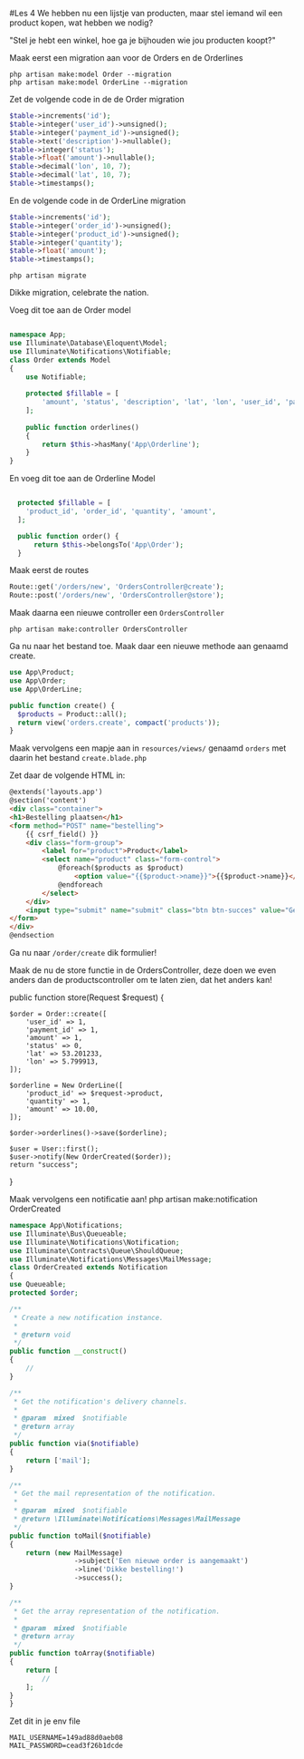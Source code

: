 #Les 4
We hebben nu een lijstje van producten, maar stel iemand wil een product kopen, wat hebben we nodig?

"Stel je hebt een winkel, hoe ga je bijhouden wie jou producten koopt?"

Maak eerst een migration aan voor de Orders en de Orderlines

	php artisan make:model Order --migration
	php artisan make:model OrderLine --migration

Zet de volgende code in de de Order migration

```php
$table->increments('id');
$table->integer('user_id')->unsigned();
$table->integer('payment_id')->unsigned();
$table->text('description')->nullable();
$table->integer('status');
$table->float('amount')->nullable();
$table->decimal('lon', 10, 7);
$table->decimal('lat', 10, 7);
$table->timestamps();
```

En de volgende code in de OrderLine migration

```php
$table->increments('id');
$table->integer('order_id')->unsigned();
$table->integer('product_id')->unsigned();
$table->integer('quantity');
$table->float('amount');
$table->timestamps();
```

	php artisan migrate

Dikke migration, celebrate the nation.

Voeg dit toe aan de Order model

```php

namespace App;
use Illuminate\Database\Eloquent\Model;
use Illuminate\Notifications\Notifiable;
class Order extends Model
{
	use Notifiable;
	
	protected $fillable = [
	    'amount', 'status', 'description', 'lat', 'lon', 'user_id', 'payment_id'
	];
	
	public function orderlines()
	{
	    return $this->hasMany('App\Orderline');
	}
}
```

En voeg dit toe aan de Orderline Model

```php

  protected $fillable = [
  	'product_id', 'order_id', 'quantity', 'amount',
  ];

  public function order() {
      return $this->belongsTo('App\Order');
  }
```


Maak eerst de routes

``` php
Route::get('/orders/new', 'OrdersController@create');
Route::post('/orders/new', 'OrdersController@store');
```

Maak daarna een nieuwe controller een `OrdersController`

	php artisan make:controller OrdersController

Ga nu naar het bestand toe.
Maak daar een nieuwe methode aan genaamd create.

```php
use App\Product;
use App\Order;
use App\OrderLine;

public function create() {
  $products = Product::all();
  return view('orders.create', compact('products'));
}
```

Maak vervolgens een mapje aan in `resources/views/` genaamd `orders` met daarin het bestand `create.blade.php`

Zet daar de volgende HTML in:

```html
@extends('layouts.app')
@section('content')
<div class="container">
<h1>Bestelling plaatsen</h1>
<form method="POST" name="bestelling">
    {{ csrf_field() }}
    <div class="form-group">
        <label for="product">Product</label>
		<select name="product" class="form-control">
			@foreach($products as $product)
				<option value="{{$product->name}}">{{$product->name}}</option>
			@endforeach
		</select>
    </div>
    <input type="submit" name="submit" class="btn btn-succes" value="Geef mij bier!">
</form>
</div>
@endsection
```

Ga nu naar `/order/create` dik formulier!

Maak de nu de store functie in de OrdersController, deze doen we even anders dan de productscontroller om te laten zien, dat het anders kan!

public function store(Request $request)
{

    $order = Order::create([
        'user_id' => 1,
        'payment_id' => 1,
        'amount' => 1,
        'status' => 0,
        'lat' => 53.201233,
        'lon' => 5.799913,
    ]);

    $orderline = New OrderLine([
        'product_id' => $request->product,
        'quantity' => 1,
        'amount' => 10.00,
    ]);

    $order->orderlines()->save($orderline);

    $user = User::first();
    $user->notify(New OrderCreated($order));
    return "success";

}

Maak vervolgens een notificatie aan!
	php artisan make:notification OrderCreated
	

```php
namespace App\Notifications;
use Illuminate\Bus\Queueable;
use Illuminate\Notifications\Notification;
use Illuminate\Contracts\Queue\ShouldQueue;
use Illuminate\Notifications\Messages\MailMessage;
class OrderCreated extends Notification
{
use Queueable;
protected $order;

/**
 * Create a new notification instance.
 *
 * @return void
 */
public function __construct()
{
    //
}

/**
 * Get the notification's delivery channels.
 *
 * @param  mixed  $notifiable
 * @return array
 */
public function via($notifiable)
{
    return ['mail'];
}

/**
 * Get the mail representation of the notification.
 *
 * @param  mixed  $notifiable
 * @return \Illuminate\Notifications\Messages\MailMessage
 */
public function toMail($notifiable)
{
    return (new MailMessage)
                ->subject('Een nieuwe order is aangemaakt')
                ->line('Dikke bestelling!')
                ->success();
}

/**
 * Get the array representation of the notification.
 *
 * @param  mixed  $notifiable
 * @return array
 */
public function toArray($notifiable)
{
    return [
        //
    ];
}
}
```

Zet dit in je env file

	MAIL_USERNAME=149ad88d0aeb08
	MAIL_PASSWORD=cead3f26b1dcde